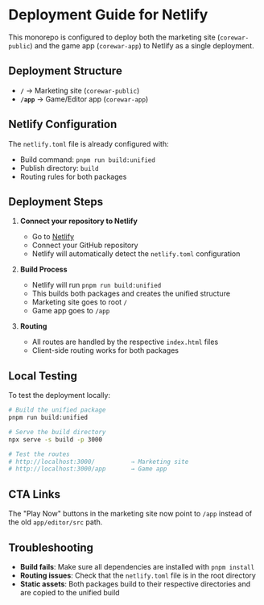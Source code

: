 # Deployment Guide for Netlify

This monorepo is configured to deploy both the marketing site (`corewar-public`) and the game app (`corewar-app`) to Netlify as a single deployment.

## Deployment Structure

- **`/`** → Marketing site (`corewar-public`)
- **`/app`** → Game/Editor app (`corewar-app`)

## Netlify Configuration

The `netlify.toml` file is already configured with:
- Build command: `pnpm run build:unified`
- Publish directory: `build`
- Routing rules for both packages

## Deployment Steps

1. **Connect your repository to Netlify**
   - Go to [Netlify](https://netlify.com)
   - Connect your GitHub repository
   - Netlify will automatically detect the `netlify.toml` configuration

2. **Build Process**
   - Netlify will run `pnpm run build:unified`
   - This builds both packages and creates the unified structure
   - Marketing site goes to root `/`
   - Game app goes to `/app`

3. **Routing**
   - All routes are handled by the respective `index.html` files
   - Client-side routing works for both packages

## Local Testing

To test the deployment locally:

```bash
# Build the unified package
pnpm run build:unified

# Serve the build directory
npx serve -s build -p 3000

# Test the routes
# http://localhost:3000/          → Marketing site
# http://localhost:3000/app       → Game app
```

## CTA Links

The "Play Now" buttons in the marketing site now point to `/app` instead of the old `app/editor/src` path.

## Troubleshooting

- **Build fails**: Make sure all dependencies are installed with `pnpm install`
- **Routing issues**: Check that the `netlify.toml` file is in the root directory
- **Static assets**: Both packages build to their respective directories and are copied to the unified build
